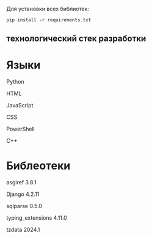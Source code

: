 Для установки всех библиотек:

    pip install -r requirements.txt

## технологический стек разработки

# Языки

Python 

HTML

JavaScript 

CSS

PowerShell

C++

# Библеотеки

asgiref 3.8.1

Django 4.2.11

sqlparse 0.5.0

typing_extensions 4.11.0

tzdata 2024.1
